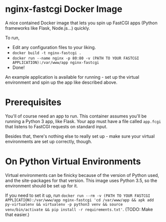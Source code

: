nginx-fastcgi Docker Image
==========================

A nice contained Docker image that lets you spin up FastCGI apps (Python frameworks like Flask, Node.js...) quickly.

To run,

- Edit any configuration files to your liking.
- `docker build -t nginx-fastcgi .`
- `docker run --name nginx -p 80:80 -v (PATH TO YOUR FASTCGI APPLICATION):/var/www/app nginx-fastcgi`
- Done!

An example application is available for running - set up the virtual environment and spin up the app like described above.

Prerequisites
=============

You'll of course need an app to run. This container assumes you'll be running a Python 3 app, like Flask. Your app must have a file called `app.fcgi` that listens to FastCGI requests on standard input. 

Besides that, there's nothing else to really set up - make sure your virtual environments are set up correctly, though. 

On Python Virtual Environments
==============================

Virtual environments can be finicky because of the version of Python used, and the site-packages for that version. This image uses Python 3.5, so the environment should be set up for it.

If you need to set it up, run `docker run --rm -v (PATH TO YOUR FASTCGI APPLICATION):/var/www/app nginx-fastcgi 'cd /var/www/app && apk add py-virtualenv && virtualenv -p python3 venv && source venv/bin/activate && pip install -r requirements.txt'`. (TODO: Make that easier.)
